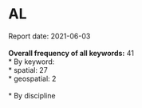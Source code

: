 <h1>AL</h1>Report date: 2021-06-03<br><br><b>Overall frequency of all keywords:</b> 41  <br>* By keyword:  <br />   *  spatial: 27  <br>   * geospatial: 2  <br><br>* By discipline